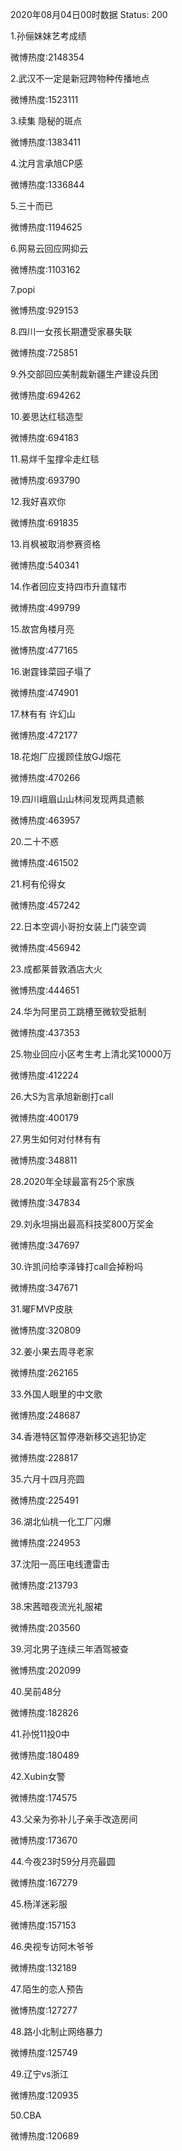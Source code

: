 2020年08月04日00时数据
Status: 200

1.孙俪妹妹艺考成绩

微博热度:2148354

2.武汉不一定是新冠跨物种传播地点

微博热度:1523111

3.续集 隐秘的斑点

微博热度:1383411

4.沈月言承旭CP感

微博热度:1336844

5.三十而已

微博热度:1194625

6.网易云回应网抑云

微博热度:1103162

7.popi

微博热度:929153

8.四川一女孩长期遭受家暴失联

微博热度:725851

9.外交部回应美制裁新疆生产建设兵团

微博热度:694262

10.姜思达红毯造型

微博热度:694183

11.易烊千玺撑伞走红毯

微博热度:693790

12.我好喜欢你

微博热度:691835

13.肖枫被取消参赛资格

微博热度:540341

14.作者回应支持四市升直辖市

微博热度:499799

15.故宫角楼月亮

微博热度:477165

16.谢霆锋菜园子塌了

微博热度:474901

17.林有有 许幻山

微博热度:472177

18.花炮厂应援顾佳放GJ烟花

微博热度:470266

19.四川峨眉山山林间发现两具遗骸

微博热度:463957

20.二十不惑

微博热度:461502

21.柯有伦得女

微博热度:457242

22.日本空调小哥扮女装上门装空调

微博热度:456942

23.成都莱普敦酒店大火

微博热度:444651

24.华为阿里员工跳槽至微软受抵制

微博热度:437353

25.物业回应小区考生考上清北奖10000万

微博热度:412224

26.大S为言承旭新剧打call

微博热度:400179

27.男生如何对付林有有

微博热度:348811

28.2020年全球最富有25个家族

微博热度:347834

29.刘永坦捐出最高科技奖800万奖金

微博热度:347697

30.许凯问给李泽锋打call会掉粉吗

微博热度:347671

31.曜FMVP皮肤

微博热度:320809

32.姜小果去周寻老家

微博热度:262165

33.外国人眼里的中文歌

微博热度:248687

34.香港特区暂停港新移交逃犯协定

微博热度:228817

35.六月十四月亮圆

微博热度:225491

36.湖北仙桃一化工厂闪爆

微博热度:224953

37.沈阳一高压电线遭雷击

微博热度:213793

38.宋茜暗夜流光礼服裙

微博热度:203560

39.河北男子连续三年酒驾被查

微博热度:202099

40.吴前48分

微博热度:182826

41.孙悦11投0中

微博热度:180489

42.Xubin女警

微博热度:174575

43.父亲为弥补儿子亲手改造房间

微博热度:173670

44.今夜23时59分月亮最圆

微博热度:167279

45.杨洋迷彩服

微博热度:157153

46.央视专访阿木爷爷

微博热度:132189

47.陌生的恋人预告

微博热度:127277

48.路小北制止网络暴力

微博热度:125749

49.辽宁vs浙江

微博热度:120935

50.CBA

微博热度:120689

